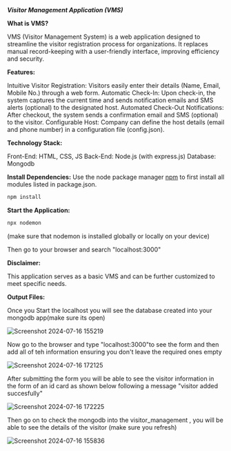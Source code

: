 ***Visitor Management Application (VMS)***

**What is VMS?**

VMS (Visitor Management System) is a web application designed to streamline the visitor registration process for organizations. It replaces manual record-keeping with a user-friendly interface, improving efficiency and security.

**Features:**

Intuitive Visitor Registration: Visitors easily enter their details (Name, Email, Mobile No.) through a web form.
Automatic Check-In: Upon check-in, the system captures the current time and sends notification emails and SMS alerts (optional) to the designated host.
Automated Check-Out Notifications: After checkout, the system sends a confirmation email and SMS (optional) to the visitor.
Configurable Host: Company can define the host details (email and phone number) in a configuration file (config.json).

**Technology Stack:**

Front-End: HTML, CSS, JS
Back-End: Node.js (with express.js)
Database: Mongodb

**Install Dependencies:**
Use the node package manager [npm](https://www.npmjs.com/) to first install all modules listed in package.json.

```bash
npm install

```

**Start the Application:**
```bash
npx nodemon

```
(make sure that nodemon is installed globally or locally on your device)

Then go to your browser and search "localhost:3000"

**Disclaimer:**

This application serves as a basic VMS and can be further customized to meet specific needs.

**Output Files:**

Once you Start the localhost you will see the database created into your mongodb app(make sure its open) 

![Screenshot 2024-07-16 155219](https://github.com/user-attachments/assets/dfa942a8-6cbe-4bbf-a485-aa4904266756)

Now go to the browser and type "localhost:3000"to see the form and then add all of teh information ensuring you don't leave the required ones empty

![Screenshot 2024-07-16 172125](https://github.com/user-attachments/assets/8f039943-5d4e-42b8-bf43-4de7bb68cd38)

After submitting the form you will be able to see the visitor information in the form of an id card as shown below following a message "visitor added succesfully"

![Screenshot 2024-07-16 172225](https://github.com/user-attachments/assets/8d7ced8e-4717-4c92-af2f-6ca1375e382f)

Then go on to check the mongodb into the visitor_management , you will be able to see the details of the visitor (make sure you refresh)

![Screenshot 2024-07-16 155836](https://github.com/user-attachments/assets/f25aabbc-e2f2-48a2-9274-2b27c3ec32da)


